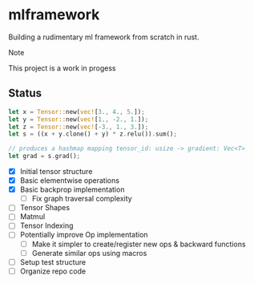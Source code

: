 # mlframework

Building a rudimentary ml framework from scratch in rust.

> [!NOTE]  
> This project is a work in progess

## Status
``` rust
let x = Tensor::new(vec![3., 4., 5.]);
let y = Tensor::new(vec![1., -2., 1.]);
let z = Tensor::new(vec![-3., 1., 3.]);
let s = ((x + y.clone() + y) * z.relu()).sum();

// produces a hashmap mapping tensor_id: usize -> gradient: Vec<T>
let grad = s.grad();
```

- [x] Initial tensor structure
- [x] Basic elementwise operations
- [x] Basic backprop implementation
    - [ ] Fix graph traversal complexity
- [ ] Tensor Shapes
- [ ] Matmul
- [ ] Tensor Indexing
- [ ] Potentially improve Op implementation
    - [ ] Make it simpler to create/register new ops & backward functions
    - [ ] Generate similar ops using macros
- [ ] Setup test structure
- [ ] Organize repo code
